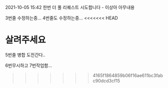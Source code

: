 2021-10-05 15:42 한번 더 풀 리퀘스트 시도합니다 - 이상아
아무내용


3번줄 수정하는중...
4번줄도 수정하는중...
<<<<<<< HEAD


살려주세요
=======
5번줄 병합 도전간다..

6번무시하고 7번작업함...
>>>>>>> 4165f1864859b06f16ae611bc3fabc90dcd3cf15

